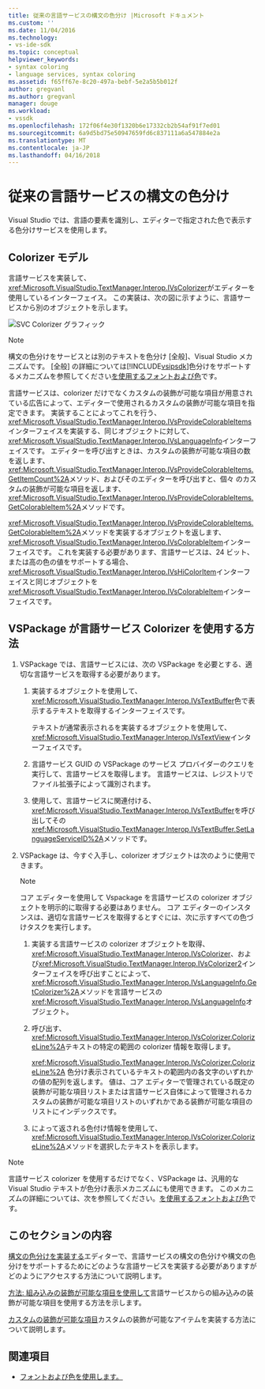 ```yaml
---
title: 従来の言語サービスの構文の色分け |Microsoft ドキュメント
ms.custom: ''
ms.date: 11/04/2016
ms.technology:
- vs-ide-sdk
ms.topic: conceptual
helpviewer_keywords:
- syntax coloring
- language services, syntax coloring
ms.assetid: f65ff67e-8c20-497a-bebf-5e2a5b5b012f
author: gregvanl
ms.author: gregvanl
manager: douge
ms.workload:
- vssdk
ms.openlocfilehash: 172f06f4e30f1320b6e17332cb2b54af91f7ed01
ms.sourcegitcommit: 6a9d5bd75e50947659fd6c837111a6a547884e2a
ms.translationtype: MT
ms.contentlocale: ja-JP
ms.lasthandoff: 04/16/2018
---
```

# <a name="syntax-coloring-in-a-legacy-language-service"></a>従来の言語サービスの構文の色分け

Visual Studio では、言語の要素を識別し、エディターで指定された色で表示する色分けサービスを使用します。

## <a name="colorizer-model"></a>Colorizer モデル
 言語サービスを実装して、<xref:Microsoft.VisualStudio.TextManager.Interop.IVsColorizer>がエディターを使用しているインターフェイス。 この実装は、次の図に示すように、言語サービスから別のオブジェクトを示します。

 ![SVC Colorizer グラフィック](../../extensibility/internals/media/figlgsvccolorizer.gif)

> [!NOTE]
>  構文の色分けをサービスとは別のテキストを色分け [全般]、Visual Studio メカニズムです。 [全般] の詳細については[!INCLUDE[vsipsdk](../../extensibility/includes/vsipsdk_md.md)]色分けをサポートするメカニズムを参照してください[を使用するフォントおよび色](../../extensibility/using-fonts-and-colors.md)です。

 言語サービスは、colorizer だけでなくカスタムの装飾が可能な項目が用意されている広告によって、エディターで使用されるカスタムの装飾が可能な項目を指定できます。 実装することによってこれを行う、<xref:Microsoft.VisualStudio.TextManager.Interop.IVsProvideColorableItems>インターフェイスを実装する、同じオブジェクトに対して、<xref:Microsoft.VisualStudio.TextManager.Interop.IVsLanguageInfo>インターフェイスです。 エディターを呼び出すときは、カスタムの装飾が可能な項目の数を返します、<xref:Microsoft.VisualStudio.TextManager.Interop.IVsProvideColorableItems.GetItemCount%2A>メソッド、およびそのエディターを呼び出すと、個々 のカスタムの装飾が可能な項目を返します、<xref:Microsoft.VisualStudio.TextManager.Interop.IVsProvideColorableItems.GetColorableItem%2A>メソッドです。

 <xref:Microsoft.VisualStudio.TextManager.Interop.IVsProvideColorableItems.GetColorableItem%2A>メソッドを実装するオブジェクトを返します、<xref:Microsoft.VisualStudio.TextManager.Interop.IVsColorableItem>インターフェイスです。 これを実装する必要があります、言語サービスは、24 ビット、または高の色の値をサポートする場合、<xref:Microsoft.VisualStudio.TextManager.Interop.IVsHiColorItem>インターフェイスと同じオブジェクトを<xref:Microsoft.VisualStudio.TextManager.Interop.IVsColorableItem>インターフェイスです。

## <a name="how-a-vspackage-uses-a-language-service-colorizer"></a>VSPackage が言語サービス Colorizer を使用する方法

1.  VSPackage では、言語サービスには、次の VSPackage を必要とする、適切な言語サービスを取得する必要があります。

    1.  実装するオブジェクトを使用して、<xref:Microsoft.VisualStudio.TextManager.Interop.IVsTextBuffer>色で表示するテキストを取得するインターフェイスです。

         テキストが通常表示されるを実装するオブジェクトを使用して、<xref:Microsoft.VisualStudio.TextManager.Interop.IVsTextView>インターフェイスです。

    2.  言語サービス GUID の VSPackage のサービス プロバイダーのクエリを実行して、言語サービスを取得します。 言語サービスは、レジストリでファイル拡張子によって識別されます。

    3.  使用して、言語サービスに関連付ける、<xref:Microsoft.VisualStudio.TextManager.Interop.IVsTextBuffer>を呼び出してその<xref:Microsoft.VisualStudio.TextManager.Interop.IVsTextBuffer.SetLanguageServiceID%2A>メソッドです。

2.  VSPackage は、今すぐ入手し、colorizer オブジェクトは次のように使用できます。

    > [!NOTE]
    > コア エディターを使用して Vspackage を言語サービスの colorizer オブジェクトを明示的に取得する必要はありません。 コア エディターのインスタンスは、適切な言語サービスを取得するとすぐには、次に示すすべての色づけタスクを実行します。

    1.  実装する言語サービスの colorizer オブジェクトを取得、 <xref:Microsoft.VisualStudio.TextManager.Interop.IVsColorizer>、および<xref:Microsoft.VisualStudio.TextManager.Interop.IVsColorizer2>インターフェイスを呼び出すことによって、<xref:Microsoft.VisualStudio.TextManager.Interop.IVsLanguageInfo.GetColorizer%2A>メソッドを言語サービスの<xref:Microsoft.VisualStudio.TextManager.Interop.IVsLanguageInfo>オブジェクト。

    2.  呼び出す、<xref:Microsoft.VisualStudio.TextManager.Interop.IVsColorizer.ColorizeLine%2A>テキストの特定の範囲の colorizer 情報を取得します。

         <xref:Microsoft.VisualStudio.TextManager.Interop.IVsColorizer.ColorizeLine%2A> 色分け表示されているテキストの範囲内の各文字のいずれかの値の配列を返します。 値は、コア エディターで管理されている既定の装飾が可能な項目リストまたは言語サービス自体によって管理されるカスタムの装飾が可能な項目リストのいずれかである装飾が可能な項目のリストにインデックスです。

    3.  によって返される色付け情報を使用して、<xref:Microsoft.VisualStudio.TextManager.Interop.IVsColorizer.ColorizeLine%2A>メソッドを選択したテキストを表示します。

> [!NOTE]
>  言語サービス colorizer を使用するだけでなく、VSPackage は、汎用的な Visual Studio テキストが色分け表示メカニズムにも使用できます。 このメカニズムの詳細については、次を参照してください。[を使用するフォントおよび色](../../extensibility/using-fonts-and-colors.md)です。

## <a name="in-this-section"></a>このセクションの内容
 [構文の色分けを実装する](../../extensibility/internals/implementing-syntax-coloring.md)エディターで、言語サービスの構文の色分けや構文の色分けをサポートするためにどのような言語サービスを実装する必要がありますがどのようにアクセスする方法について説明します。

 [方法: 組み込みの装飾が可能な項目を使用して](../../extensibility/internals/how-to-use-built-in-colorable-items.md)言語サービスからの組み込みの装飾が可能な項目を使用する方法を示します。

 [カスタムの装飾が可能な項目](../../extensibility/internals/custom-colorable-items.md)カスタムの装飾が可能なアイテムを実装する方法について説明します。

## <a name="see-also"></a>関連項目

- [フォントおよび色を使用します。](../../extensibility/using-fonts-and-colors.md)